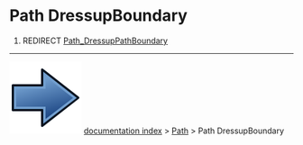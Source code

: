 # Path DressupBoundary
1.  REDIRECT [Path_DressupPathBoundary](Path_DressupPathBoundary.md)



---
![](images/Button_right.svg) [documentation index](../README.md) > [Path](Path_Workbench.md) > Path DressupBoundary
